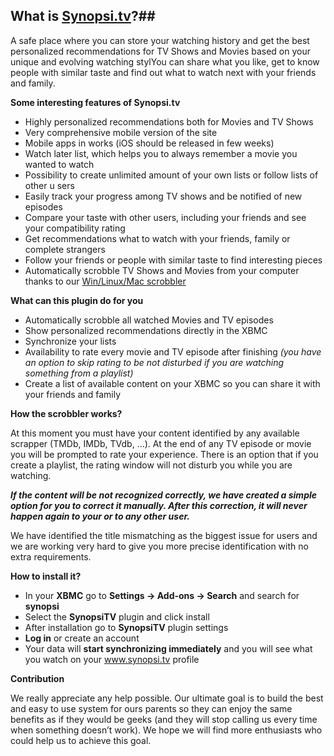 ## What is [Synopsi.tv](www.synopsi.tv)?##
A safe place where you can store your watching history and get the best personalized recommendations for TV Shows and Movies based on your unique and evolving watching stylYou can share what you like, get to know people with similar taste and find out what to watch next with your friends and family.

**Some interesting features of Synopsi.tv**


   * Highly personalized recommendations both for Movies and TV Shows
   * Very comprehensive mobile version of the site
   * Mobile apps in works (iOS should be released in few weeks)
   * Watch later list, which helps you to always remember a movie you wanted to watch
   * Possibility to create unlimited amount of your own lists or follow lists of other u
sers
   * Easily track your progress among TV shows and be notified of new episodes
   * Compare your taste with other users, including your friends and see your compatibility rating
   * Get recommendations what to watch with your friends, family or complete strangers
   * Follow your friends or people with similar taste to find interesting pieces
   * Automatically scrobble TV Shows and Movies from your computer thanks to our [Win/Linux/Mac scrobbler](http://features.synopsi.tv/scrobbler/)

**What can this plugin do for you**

   * Automatically scrobble all watched Movies and TV episodes
   * Show personalized recommendations directly in the XBMC
   * Synchronize your lists
   * Availability to rate every movie and TV episode after finishing *(you have an option to skip rating to be not disturbed if you are watching something from a playlist)*
   * Create a list of available content on your XBMC so you can share it with your friends and family

**How the scrobbler works?**

At this moment you must have your content identified by any available scrapper (TMDb, IMDb, TVdb, ...). At the end of any TV episode or movie you will be prompted to rate your experience. There is an option that if you create a playlist, the rating window will not disturb you while you are watching.

_**If the content will be not recognized correctly, we have created a simple option for you to correct it manually. After this correction, it will never happen again to your or to any other user.**_

We have identified the title mismatching as the biggest issue for users and we are working very hard to give you more precise identification with no extra requirements.

**How to install it?**

   * In your **XBMC** go to **Settings -> Add-ons -> Search** and search for **synopsi**
   * Select the **SynopsiTV** plugin and click install
   * After installation go to **SynopsiTV** plugin settings
   * **Log in** or create an account
   * Your data will **start synchronizing immediately** and you will see what you watch on your www.synopsi.tv profile

**Contribution**

We really appreciate any help possible. Our ultimate goal is to build the best and easy to use system for ours parents so they can enjoy the same benefits as if they would be geeks (and they will stop calling us every time when something doesn’t work). We hope we will find more enthusiasts who could help us to achieve this goal.